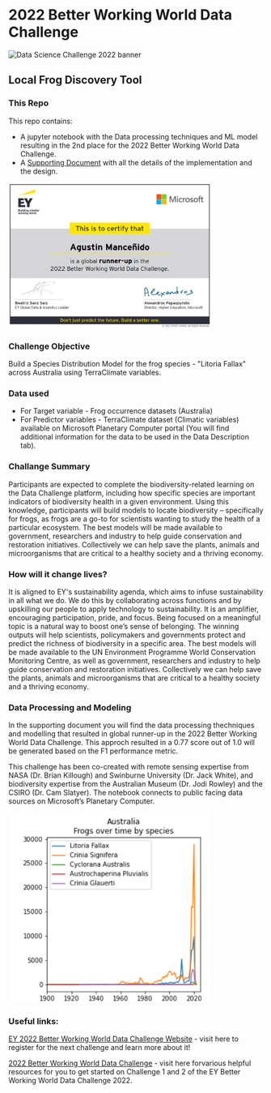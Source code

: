 # 2022 Better Working World Data Challenge
![Data Science Challenge 2022 banner](https://user-images.githubusercontent.com/8722155/155844320-675d999b-d413-4cf5-9ff9-857d2637729b.jpg)

## Local Frog Discovery Tool

### This Repo
This repo contains: 
* A jupyter notebook with the Data processing techniques and ML model resulting in the 2nd place for the 2022 Better Working World Data Challenge.
* A [Supporting Document](https://github.com/nitsuga1986/bww-data-challenge-2022/blob/main/Supporting%20Document.pdf) with all the details of the implementation and the design.

<img src="pictures/certificate.PNG" alt="certificate" width="400"/>

### Challenge Objective
Build a Species Distribution Model for the frog species - "Litoria Fallax" across Australia using TerraClimate variables.

### Data used
* For Target variable - Frog occurrence datasets (Australia)
* For Predictor variables - TerraClimate dataset (Climatic variables) available on Microsoft Planetary Computer portal (You will find additional information for the data to be used in the Data Description tab).

### Challange Summary
Participants are expected to complete the biodiversity-related learning on the Data Challenge platform, including how specific species are important indicators of biodiversity health in a given environment. Using this knowledge, participants will build models to locate biodiversity – specifically for frogs, as frogs are a go-to for scientists wanting to study the health of a particular ecosystem. The best models will be made available to government, researchers and industry to help guide conservation and restoration initiatives. Collectively we can help save the plants, animals and microorganisms that are critical to a healthy society and a thriving economy.

### How will it change lives?
It is aligned to EY's sustainability agenda, which aims to infuse sustainability in all what we do. We do this by collaborating across functions and by upskilling our people to apply technology to sustainability. 
It is an amplifier, encouraging participation, pride, and focus. Being focused on a meaningful topic is a natural way to boost one’s sense of belonging.
The winning outputs will help scientists, policymakers and governments protect and predict the richness of biodiversity in a specific area. The best models will be made available to the UN Environment Programme World Conservation Monitoring Centre, as well as government, researchers and industry to help guide conservation and restoration initiatives. Collectively we can help save the plants, animals and microorganisms that are critical to a healthy society and a thriving economy.


### Data Processing and Modeling
In the supporting document you will find the data processing thechniques and modelling that resulted in global runner-up in the 2022 Better Working World Data Challenge. This approch resulted in a 0.77 score out of 1.0 will be generated based on the F1 performance metric. 

This challenge has been co-created with remote sensing expertise from NASA (Dr. Brian Killough) and Swinburne University (Dr. Jack White), and biodiversity expertise from the Australian Museum (Dr. Jodi Rowley) and the CSIRO (Dr. Cam Slatyer). The notebook connects to public facing data sources on Microsoft’s Planetary Computer. 

<img src="pictures/Australia - Frogs over time.PNG" alt="chart" width="400"/>

### Useful links:
[EY 2022 Better Working World Data Challenge Website](https://challenge.ey.com/) - visit here to register for the next challenge and learn more about it!

[2022 Better Working World Data Challenge](https://github.com/EY-Data-Science-Program/2022-Better-Working-World-Data-Challenge) - visit here forvarious helpful resources for you to get started on Challenge 1 and 2 of the EY Better Working World Data Challenge 2022.
